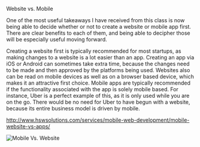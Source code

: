 Website vs. Mobile 

One of the most useful takeaways I have received from this class is now being able to decide whether or not to create a website or mobile app first.  There are clear benefits to each of them, and being able to decipher those will be especially useful moving forward.

Creating a website first is typically recommended for most startups, as making changes to a website is a lot easier than an app.  Creating an app via iOS or Android can sometimes take extra time, because the changes need to be made and then approved by the platforms being used.  Websites also can be read on mobile devices as well as on a browser based device, which makes it an attractive first choice.  Mobile apps are typically recommended if the functionality associated with the app is solely mobile based.  For instance, Uber is a perfect example of this, as it is only used while you are on the go.  There would be no need for Uber to have begun with a website, because its entire business model is driven by mobile.

http://www.hswsolutions.com/services/mobile-web-development/mobile-website-vs-apps/

![Mobile Vs. Website](http://blog.unidev.com/wp-content/uploads/2011/09/mobile_app-vs_website.png)
